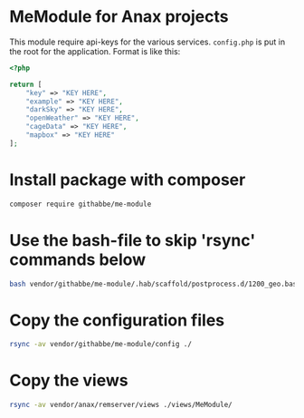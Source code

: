 MeModule for Anax projects
==================================

This module require api-keys for the various services.
`config.php` is put in the root for the application.
Format is like this:

```php
<?php

return [
    "key" => "KEY HERE",
    "example" => "KEY HERE",
    "darkSky" => "KEY HERE",
    "openWeather" => "KEY HERE",
    "cageData" => "KEY HERE",
    "mapbox" => "KEY HERE"
];
```


# Install package with composer
```bash
composer require githabbe/me-module
```

# Use the bash-file to skip 'rsync' commands below
```bash
bash vendor/githabbe/me-module/.hab/scaffold/postprocess.d/1200_geo.bash
```

# Copy the configuration files
```bash
rsync -av vendor/githabbe/me-module/config ./
```

# Copy the views
```bash
rsync -av vendor/anax/remserver/views ./views/MeModule/
```